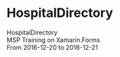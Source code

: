 # HospitalDirectory
HospitalDirectory
<br>
MSP Training on Xamarin.Forms
<br>
From 2016-12-20 to 2016-12-21
